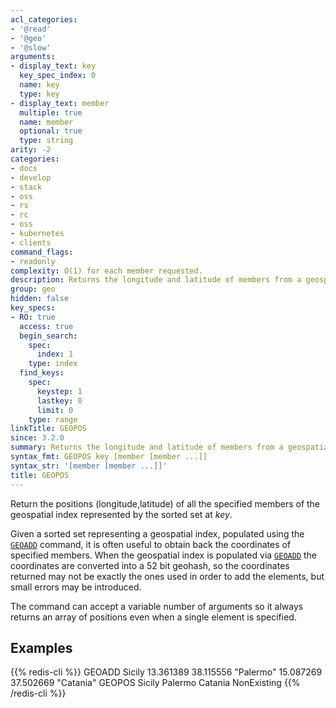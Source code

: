 ```yaml
---
acl_categories:
- '@read'
- '@geo'
- '@slow'
arguments:
- display_text: key
  key_spec_index: 0
  name: key
  type: key
- display_text: member
  multiple: true
  name: member
  optional: true
  type: string
arity: -2
categories:
- docs
- develop
- stack
- oss
- rs
- rc
- oss
- kubernetes
- clients
command_flags:
- readonly
complexity: O(1) for each member requested.
description: Returns the longitude and latitude of members from a geospatial index.
group: geo
hidden: false
key_specs:
- RO: true
  access: true
  begin_search:
    spec:
      index: 1
    type: index
  find_keys:
    spec:
      keystep: 1
      lastkey: 0
      limit: 0
    type: range
linkTitle: GEOPOS
since: 3.2.0
summary: Returns the longitude and latitude of members from a geospatial index.
syntax_fmt: GEOPOS key [member [member ...]]
syntax_str: '[member [member ...]]'
title: GEOPOS
---
```

Return the positions (longitude,latitude) of all the specified members of the geospatial index represented by the sorted set at *key*.

Given a sorted set representing a geospatial index, populated using the [`GEOADD`](/commands/geoadd) command, it is often useful to obtain back the coordinates of specified members. When the geospatial index is populated via [`GEOADD`](/commands/geoadd) the coordinates are converted into a 52 bit geohash, so the coordinates returned may not be exactly the ones used in order to add the elements, but small errors may be introduced.

The command can accept a variable number of arguments so it always returns an array of positions even when a single element is specified.

## Examples

{{% redis-cli %}}
GEOADD Sicily 13.361389 38.115556 "Palermo" 15.087269 37.502669 "Catania"
GEOPOS Sicily Palermo Catania NonExisting
{{% /redis-cli %}}

